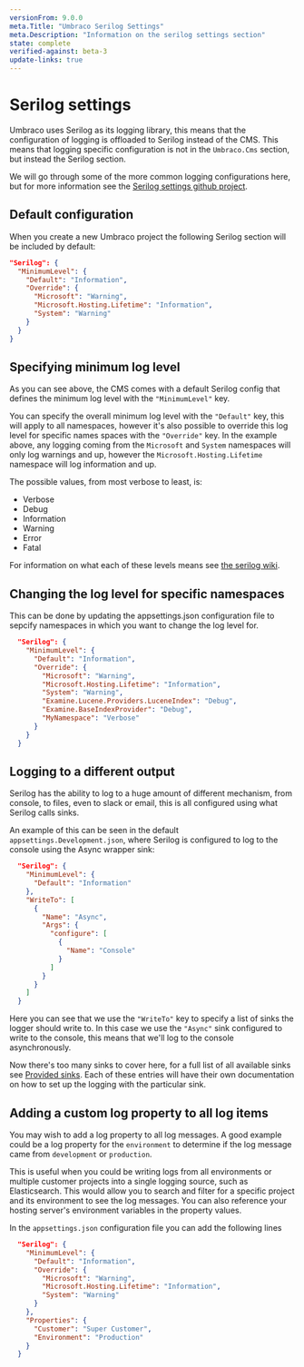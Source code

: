 ```yaml
---
versionFrom: 9.0.0
meta.Title: "Umbraco Serilog Settings"
meta.Description: "Information on the serilog settings section"
state: complete
verified-against: beta-3
update-links: true
---
```


# Serilog settings

Umbraco uses Serilog as its logging library, this means that the configuration of logging is offloaded to Serilog instead of the CMS. This means that logging specific configuration is not in the `Umbraco.Cms` section, but instead the Serilog section.

We will go through some of the more common logging configurations here, but for more information see the [Serilog settings github project](https://github.com/serilog/serilog-settings-configuration).

## Default configuration

When you create a new Umbraco project the following Serilog section will be included by default:

```json
"Serilog": {
  "MinimumLevel": {
    "Default": "Information",
    "Override": {
      "Microsoft": "Warning",
      "Microsoft.Hosting.Lifetime": "Information",
      "System": "Warning"
    }
  }
}
```

## Specifying minimum log level

As you can see above, the CMS comes with a default Serilog config that defines the minimum log level with the `"MinimumLevel"` key.

You can specify the overall minimum log level with the `"Default"` key, this will apply to all namespaces, however it's also possible to override this log level for specific names spaces with the `"Override"` key. In the example above, any logging coming from the `Microsoft` and `System` namespaces will only log warnings and up, however the `Microsoft.Hosting.Lifetime` namespace will log information and up.

The possible values, from most verbose to least, is:

* Verbose
* Debug
* Information
* Warning
* Error
* Fatal

For information on what each of these levels means see [the serilog wiki](https://github.com/serilog/serilog/wiki/Configuration-Basics#minimum-level).


## Changing the log level for specific namespaces

This can be done by updating the appsettings.json configuration file to sepcify namespaces in which you want to change the log level for.

```json
  "Serilog": {
    "MinimumLevel": {
      "Default": "Information",
      "Override": {
        "Microsoft": "Warning",
        "Microsoft.Hosting.Lifetime": "Information",
        "System": "Warning",
        "Examine.Lucene.Providers.LuceneIndex": "Debug",
        "Examine.BaseIndexProvider": "Debug",
        "MyNamespace": "Verbose"
      }
    }
  }
```

## Logging to a different output

Serilog has the ability to log to a huge amount of different mechanism, from console, to files, even to slack or email, this is all configured using what Serilog calls sinks. 

An example of this can be seen in the default `appsettings.Development.json`, where Serilog is configured to log to the console using the Async wrapper sink:

```json
  "Serilog": {
    "MinimumLevel": {
      "Default": "Information"
    },
    "WriteTo": [
      {
        "Name": "Async",
        "Args": {
          "configure": [
            {
              "Name": "Console"
            }
          ]
        }
      }
    ]
  }
```

Here you can see that we use the `"WriteTo"` key to specify a list of sinks the logger should write to. In this case we use the `"Async"` sink configured to write to the console, this means that we'll log to the console asynchronously.

Now there's too many sinks to cover here, for a full list of all available sinks see [Provided sinks](https://github.com/serilog/serilog/wiki/Provided-Sinks#list-of-available-sinks). Each of these entries will have their own documentation on how to set up the logging with the particular sink.


## Adding a custom log property to all log items

You may wish to add a log property to all log messages. A good example could be a log property for the `environment` to determine if the log message came from `development` or `production`.

This is useful when you could be writing logs from all environments or multiple customer projects into a single logging source, such as Elasticsearch. This would allow you to search and filter for a specific project and its environment to see the log messages.  You can also reference your hosting server's environment variables in the property values.

In the `appsettings.json` configuration file you can add the following lines

```json
  "Serilog": {
    "MinimumLevel": {
      "Default": "Information",
      "Override": {
        "Microsoft": "Warning",
        "Microsoft.Hosting.Lifetime": "Information",
        "System": "Warning"
      }
    },
    "Properties": {
      "Customer": "Super Customer",
      "Environment": "Production"
    }
  }
```
